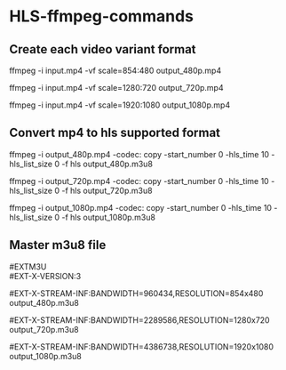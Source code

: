 # HLS-ffmpeg-commands

## Create each video variant format
ffmpeg -i input.mp4 -vf scale=854:480 output_480p.mp4

ffmpeg -i input.mp4 -vf scale=1280:720 output_720p.mp4

ffmpeg -i input.mp4 -vf scale=1920:1080 output_1080p.mp4

## Convert mp4 to hls supported format
ffmpeg -i output_480p.mp4 -codec: copy -start_number 0 -hls_time 10 -hls_list_size 0 -f hls output_480p.m3u8

ffmpeg -i output_720p.mp4 -codec: copy -start_number 0 -hls_time 10 -hls_list_size 0 -f hls output_720p.m3u8

ffmpeg -i output_1080p.mp4 -codec: copy -start_number 0 -hls_time 10 -hls_list_size 0 -f hls output_1080p.m3u8

## Master m3u8 file

#EXTM3U\
#EXT-X-VERSION:3

#EXT-X-STREAM-INF:BANDWIDTH=960434,RESOLUTION=854x480\
output_480p.m3u8

#EXT-X-STREAM-INF:BANDWIDTH=2289586,RESOLUTION=1280x720\
output_720p.m3u8

#EXT-X-STREAM-INF:BANDWIDTH=4386738,RESOLUTION=1920x1080\
output_1080p.m3u8
